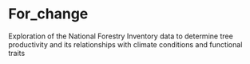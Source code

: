 # For_change

Exploration of the National Forestry Inventory data to determine tree productivity and its relationships with climate conditions and functional traits
